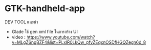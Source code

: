 # GTK-handheld-app

DEV TOOL แนะนำ 
- Glade ใช้ gen xml file ในการสร้าง UI
-  video : https://www.youtube.com/watch?v=MLgZ6ngBZF4&list=PLxIR0LkQw_pfvZEqxnOSDfHGQZegn6d_8



